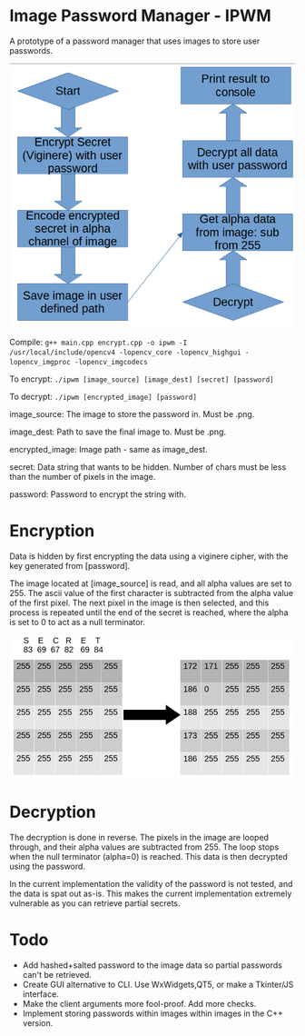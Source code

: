 # Image Password Manager - IPWM

A prototype of a password manager that uses images to store user passwords.

![IPWM FlowChart](IPWM.png)

Compile: ```g++ main.cpp encrypt.cpp -o ipwm -I /usr/local/include/opencv4 -lopencv_core -lopencv_highgui -lopencv_imgproc -lopencv_imgcodecs```

To encrypt: ```./ipwm [image_source] [image_dest] [secret] [password]```

To decrypt: ```./ipwm [encrypted_image] [password]```

image_source: The image to store the password in. Must be .png.

image_dest: Path to save the final image to. Must be .png.

encrypted_image: Image path - same as image_dest.

secret: Data string that wants to be hidden. Number of chars must be less than the number of pixels in the image.

password: Password to encrypt the string with.

# Encryption
Data is hidden by first encrypting the data using a viginere cipher, with the key generated from [password].

The image located at [image_source] is read, and all alpha values are set to 255. The ascii value of the first character is subtracted from the alpha value of the first pixel. The next pixel in the image is then selected, and this process is repeated until the end of the secret is reached, where the alpha is set to 0 to act as a null terminator.

![Encryption Figure](EncryptionFigure.png)

# Decryption
The decryption is done in reverse. The pixels in the image are looped through, and their alpha values are subtracted from 255. The loop stops when the null terminator (alpha=0) is reached. This data is then decrypted using the password.

In the current implementation the validity of the password is not tested, and the data is spat out as-is. This makes the current implementation extremely vulnerable as you can retrieve partial secrets.


# Todo
*  Add hashed+salted password to the image data so partial passwords can't be retrieved.
*  Create GUI alternative to CLI. Use WxWidgets,QT5, or make a Tkinter/JS interface.
*  Make the client arguments more fool-proof. Add more checks.
*  Implement storing passwords within images within images in the C++ version.

